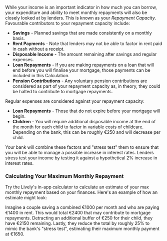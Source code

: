 While your income is an important indicator in how much you can borrow, your expenditure and ability to meet monthly repayments will also be closely looked at by lenders. 
 This is known as your *Repayment Capacity*. Favourable contributors to your repayment capacity include:
 * **Savings** - Planned savings that are made consistently on a monthly basis.
* **Rent Payments** - Note that lenders may not be able to factor in rent paid in cash without a receipt.
* **Disposable Income** - The amount remaining after savings and regular expenses.
* **Loan Repayments** - If you are making repayments on a loan that will end before you will finalise your mortgage, those payments can be included in this Calculation.
* **Pension Contributions** - Any voluntary pension contributions are considered as part of your repayment capacity as, in theory, they could be halted to contribute to mortgage repayments.

Regular expenses are considered against your repayment capacity:

* **Loan Repayments** - Those that do not expire before your mortgage will begin.
* **Children** - You will require additional disposable income at the end of the month for each child to factor in variable costs of childcare. 
 Depending on the bank, this can be roughly €250 and will decrease per child.

Your bank will combine these factors and "stress test" them to ensure that you will be able to manage a possible increase in interest rates.
 Lenders stress test your income by testing it against a hypothetical 2% increase in interest rates. 
 

### Calculating Your Maximum Monthly Repayment

Try the Lively's in-app calculator to calculate an estimate of your max monthly repayment based on your finances. 
 Here's an example of how an estimate might look: 

Imagine a couple saving a combined €1000 per month and who are paying €1400 in rent.
 This would total €2400 that may contribute to mortgage repayments. Detracting an additional buffer of €250 for their child, they have €2150 remaining. 
 Lastly, they reduce the total by roughly 25% to mimic the bank's "stress test", estimating their maximum monthly payment at €1650. 
 